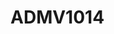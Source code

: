 # ADMV1014

```{devicetree} /wsshare/analog_work/vger/linux/Documentation/devicetree/bindings/iio/frequency/adi,admv1014.yaml
```